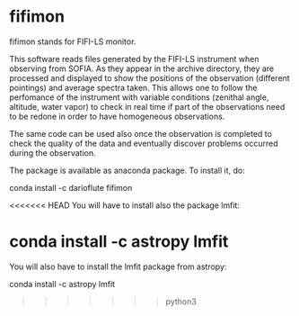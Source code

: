 # fifimon

fifimon stands for FIFI-LS monitor.

This software reads files generated by the FIFI-LS instrument when observing from SOFIA.
As they appear in the archive directory, they are processed and displayed to show the positions of the observation (different pointings) and average spectra taken. This allows one to follow the perfomance of the instrument with variable conditions (zenithal angle, altitude, water vapor) to check in real time if part of the observations need to be redone in order to have homogeneous observations.

The same code can be used also once the observation is completed to check the quality of the data and eventually discover problems occurred during the observation.

The package is available as anaconda package.
To install it, do:

conda install -c darioflute fifimon

<<<<<<< HEAD
You will have to install also the package lmfit:

conda install -c astropy lmfit
=======
You will also have to install the lmfit package from astropy:

conda install -c astropy lmfit
>>>>>>> python3
